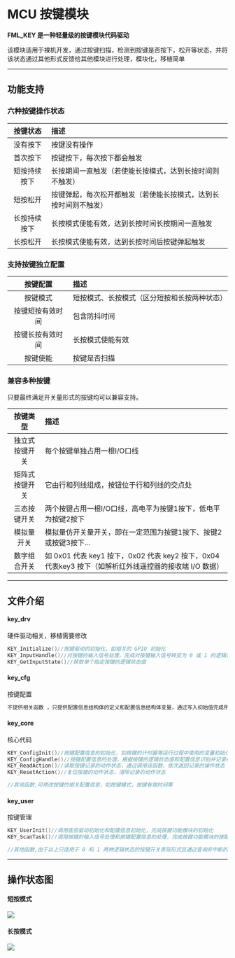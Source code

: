 # MCU 按键模块

**FML_KEY 是一种轻量级的按键模块代码驱动**

该模块适用于裸机开发，通过按键扫描，检测到按键是否按下，松开等状态，并将该状态通过其他形式反馈给其他模块进行处理，模块化，移植简单

------------

## 功能支持

### 六种按键操作状态

|    按键状态   | 描述  |
| :--------:   | :-----  |
| 没有按下 | 按键没有操作 |
| 首次按下 | 按键按下，每次按下都会触发   |
| 短按持续按下 | 长按期间一直触发（若使能长按模式，达到长按时间则不触发） |
| 短按松开 | 按键弹起，每次松开都触发（若使能长按模式，达到长按时间则不触发） |
| 长按持续按下 | 长按模式使能有效，达到长按时间长按期间一直触发 |
| 长按松开 | 长按模式使能有效，达到长按时间后按键弹起触发 |

### 支持按键独立配置

|    按键配置   | 描述  |
| :--------:   | :-----  |
| 按键模式 | 短按模式、长按模式（区分短按和长按两种状态） |
| 按键短按有效时间 | 包含防抖时间   |
| 按键长按有效时间 | 长按模式使能有效   |
| 按键使能 | 按键是否扫描 |

### 兼容多种按键

只要最终满足开关量形式的按键均可以兼容支持。

|    按键类型   | 描述  |
| :--------:   | :-----  |
| 独立式按键开关 | 每个按键单独占用一根I/O口线   |
| 矩阵式按键开关 | 它由行和列线组成，按钮位于行和列线的交点处   |
| 三态按键开关 | 两个按键占用一根I/O口线，高电平为按键1按下，低电平为按键2按下 |
| 模拟量开关 | 模拟量仿开关量开关，即在一定范围为按键1按下、按键2或按键3按下... |
| 数字组合开关 | 如 0x01 代表 key1 按下，0x02 代表 key2 按下，0x04 代表key3 按下（如解析红外线遥控器的接收端 I/O 数据） |

------------

## 文件介绍

#### key_drv

硬件驱动相关，移植需要修改

```c
KEY_Initialize()//按键驱动的初始化，如相关的 GPIO 初始化
KEY_InputHandle()//对按键的输入信号处理，完成对按键输入信号转变为 0 或 1 的逻辑状态关系
KEY_GetInputState()//获取单个指定按键的逻辑状态值
```

#### key_cfg

按键配置

```c
不提供相关函数 ，只提供配置信息结构体的定义和配置信息结构体变量，通过写入初始值完成所有按键的配置。

```

#### key_core

核心代码

```c
KEY_ConfigInit()//按键配置信息的初始化，如按键的计时器等运行过程中使用的变量初始化
KEY_ConfigHandle()//按键配置信息的处理，根据按键的逻辑状态值和配置信息识别并记录按键操作状态
KEY_ReadAction()//读取按键记录的动作状态，通过调用该函数，依次返回记录的操作状态（从按下到松开的过程状态 ）
KEY_ResetAction()//复位按键的动作状态，清除记录的动作状态

//其他函数,可修改按键的相关配置信息，如按键模式，按键有效时间等

```

#### key_user

按键管理

```c
KEY_UserInit()//调用底层驱动初始化和配置信息初始化，完成按键功能模块的初始化
KEY_ScanTask()//调用按键的输入信号处理和按键配置信息的处理，完成按键功能模块的按键动作状态识别

//其他函数,由于以上只适用于 0 和 1 两种逻辑状态的按键开关表现形式且通过查询非中断的检测方式，则可添加不满足 0 和 1 两种逻辑状态的按键开关，如编码器，需要通过中断触发的形式完成，此时就不适用与 key_core  文件中的处理，因此在 key_user 文件下可添加该编码器开关的功能，通过按键功能模块统一管理所有按键。


```

------------

## 操作状态图

#### 短按模式

![](https://img-blog.csdnimg.cn/20190901170838802.png?x-oss-process=image/watermark,type_ZmFuZ3poZW5naGVpdGk,shadow_10,text_aHR0cHM6Ly9ibG9nLmNzZG4ubmV0L3FxXzI0MTMwMjI3,size_16,color_FFFFFF,t_70)

#### 长按模式
![](https://img-blog.csdnimg.cn/20190901171106235.png?x-oss-process=image/watermark,type_ZmFuZ3poZW5naGVpdGk,shadow_10,text_aHR0cHM6Ly9ibG9nLmNzZG4ubmV0L3FxXzI0MTMwMjI3,size_16,color_FFFFFF,t_70)

